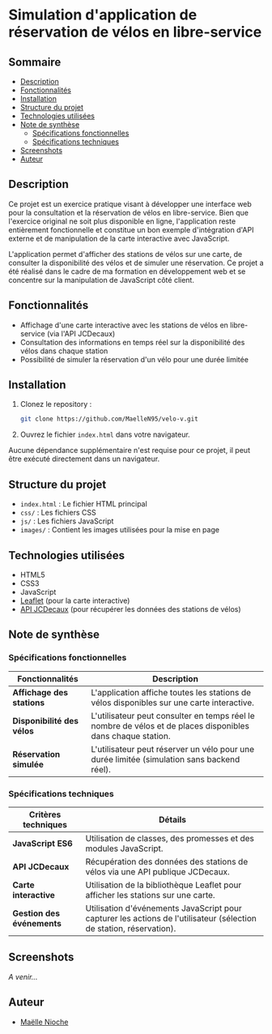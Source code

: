 # Simulation d'application de réservation de vélos en libre-service

## Sommaire

* [Description](#description)
* [Fonctionnalités](#fonctionnalités)
* [Installation](#installation)
* [Structure du projet](#structure-du-projet)
* [Technologies utilisées](#technologies-utilisées)
* [Note de synthèse](#note-de-synthèse)
  * [Spécifications fonctionnelles](#spécifications-fonctionnelles)
  * [Spécifications techniques](#spécifications-techniques)
* [Screenshots](#screenshots)
* [Auteur](#auteur)

## Description

Ce projet est un exercice pratique visant à développer une interface web pour la consultation et la réservation de vélos en libre-service. Bien que l'exercice original ne soit plus disponible en ligne, l'application reste entièrement fonctionnelle et constitue un bon exemple d'intégration d'API externe et de manipulation de la carte interactive avec JavaScript.

L'application permet d'afficher des stations de vélos sur une carte, de consulter la disponibilité des vélos et de simuler une réservation. Ce projet a été réalisé dans le cadre de ma formation en développement web et se concentre sur la manipulation de JavaScript côté client.

## Fonctionnalités

- Affichage d'une carte interactive avec les stations de vélos en libre-service (via l'API JCDecaux)
- Consultation des informations en temps réel sur la disponibilité des vélos dans chaque station
- Possibilité de simuler la réservation d'un vélo pour une durée limitée

## Installation

1. Clonez le repository :
   ```bash
   git clone https://github.com/MaelleN95/velo-v.git
2. Ouvrez le fichier `index.html` dans votre navigateur.

Aucune dépendance supplémentaire n'est requise pour ce projet, il peut être exécuté directement dans un navigateur.

## Structure du projet

- `index.html` : Le fichier HTML principal
- `css/` : Les fichiers CSS
- `js/` : Les fichiers JavaScript
- `images/` : Contient les images utilisées pour la mise en page

## Technologies utilisées

- HTML5
- CSS3
- JavaScript
- [Leaflet](https://leafletjs.com/) (pour la carte interactive)
- [API JCDecaux](https://developer.jcdecaux.com/#/opendata/vls?page=getstarted) (pour récupérer les données des stations de vélos)

## Note de synthèse

### Spécifications fonctionnelles

| Fonctionnalités                | Description                                                                                                 |
|--------------------------------|-------------------------------------------------------------------------------------------------------------|
| **Affichage des stations**     | L'application affiche toutes les stations de vélos disponibles sur une carte interactive.                   |
| **Disponibilité des vélos**    | L'utilisateur peut consulter en temps réel le nombre de vélos et de places disponibles dans chaque station. |
| **Réservation simulée**        | L'utilisateur peut réserver un vélo pour une durée limitée (simulation sans backend réel).                  |

### Spécifications techniques

| Critères techniques                      | Détails                                                     |
|----------------------------|-----------------------------------------------------------------------------|
| **JavaScript ES6**          | Utilisation de classes, des promesses et des modules JavaScript.    |
| **API JCDecaux**            | Récupération des données des stations de vélos via une API publique JCDecaux. |
| **Carte interactive**       | Utilisation de la bibliothèque Leaflet pour afficher les stations sur une carte. |
| **Gestion des événements**  | Utilisation d'événements JavaScript pour capturer les actions de l'utilisateur (sélection de station, réservation). |

## Screenshots

*A venir...*

## Auteur

- [Maëlle Nioche](https://www.linkedin.com/in/maelle-nioche/)
